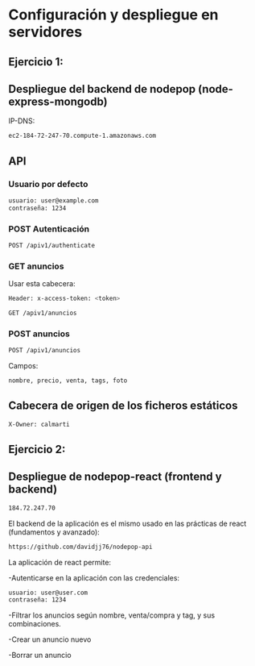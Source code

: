 # Configuración y despliegue en servidores

##  Ejercicio 1:
## Despliegue del backend de nodepop (node-express-mongodb)
IP-DNS:
```sh 
ec2-184-72-247-70.compute-1.amazonaws.com
``` 

## API
### Usuario por defecto
```sh
usuario: user@example.com
contraseña: 1234
```
### POST Autenticación
```sh
POST /apiv1/authenticate
```
### GET anuncios
Usar esta cabecera:
```sh
Header: x-access-token: <token>
```
```sh
GET /apiv1/anuncios
```
### POST anuncios
```sh
POST /apiv1/anuncios
```
Campos:
```sh
nombre, precio, venta, tags, foto
```

## Cabecera de origen de los ficheros estáticos
```sh
X-Owner: calmarti
```

## Ejercicio 2:
## Despliegue de nodepop-react (frontend y backend)
```sh
184.72.247.70
```
El backend de la aplicación es el mismo usado en las prácticas de react (fundamentos y avanzado):

```sh
https://github.com/davidjj76/nodepop-api
```

La aplicación de react permite:

-Autenticarse en la aplicación con las credenciales:
```sh
usuario: user@user.com 
contraseña: 1234
```

-Filtrar los anuncios según nombre, venta/compra y tag, y sus combinaciones.

-Crear un anuncio nuevo 

-Borrar un anuncio 
